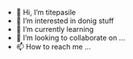 - 👋 Hi, I’m titepasile
- 👀 I’m interested in donig stuff
- 🌱 I’m currently learning
- 💞️ I’m looking to collaborate on ...
- 📫 How to reach me ...

<!---
titepasile/titepasile is a ✨ special ✨ repository because its `README.md` (this file) appears on your GitHub profile.
You can click the Preview link to take a look at your changes.
--->
